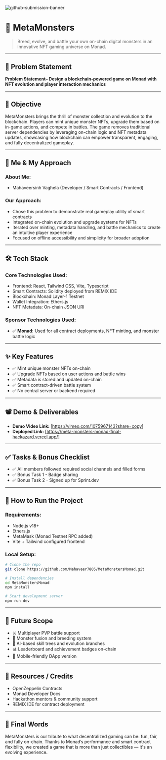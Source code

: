 ![github-submission-banner](https://github.com/user-attachments/assets/a1493b84-e4e2-456e-a791-ce35ee2bcf2f)

# 🧬 MetaMonsters

> Breed, evolve, and battle your own on-chain digital monsters in an innovative NFT gaming universe on Monad.

---

## 📌 Problem Statement

**Problem Statement– Design a blockchain-powered game on Monad with NFT evolution and player interaction mechanics**

---

## 🎯 Objective

MetaMonsters brings the thrill of monster collection and evolution to the blockchain. Players can mint unique monster NFTs, upgrade them based on in-game actions, and compete in battles. The game removes traditional server dependencies by leveraging on-chain logic and NFT metadata updates, showcasing how blockchain can empower transparent, engaging, and fully decentralized gameplay.

---

## 🧠 Me & My Approach

### About Me:  
- Mahaveersinh Vaghela (Developer / Smart Contracts / Frontend) 

### Our Approach:  
- Chose this problem to demonstrate real gameplay utility of smart contracts  
- Integrated on-chain evolution and upgrade systems for NFTs  
- Iterated over minting, metadata handling, and battle mechanics to create an intuitive player experience  
- Focused on offline accessibility and simplicity for broader adoption

---

## 🛠️ Tech Stack

### Core Technologies Used:
- Frontend: React, Tailwind CSS, Vite, Typescript
- Smart Contracts: Solidity deployed from REMIX IDE
- Blockchain: Monad Layer-1 Testnet
- Wallet Integration: Ethers.js
- NFT Metadata: On-chain JSON URI

### Sponsor Technologies Used:
- ✅ **Monad:** Used for all contract deployments, NFT minting, and monster battle logic

---

## ✨ Key Features

- ✅ Mint unique monster NFTs on-chain  
- ✅ Upgrade NFTs based on user actions and battle wins  
- ✅ Metadata is stored and updated on-chain  
- ✅ Smart contract-driven battle system  
- ✅ No central server or backend required  

---

## 📽️ Demo & Deliverables

- **Demo Video Link:** [https://vimeo.com/1075967143?share=copy]  
- **Deployed Link:** [https://meta-monsters-monad-final-hackazard.vercel.app/]  

---

## ✅ Tasks & Bonus Checklist

- ✅ All members followed required social channels and filled forms  
- ✅ Bonus Task 1 - Badge sharing  
- ✅ Bonus Task 2 - Signed up for Sprint.dev  

---

## 🧪 How to Run the Project

### Requirements:
- Node.js v18+
- Ethers.js
- MetaMask (Monad Testnet RPC added)
- Vite + Tailwind configured frontend

### Local Setup:
```bash
# Clone the repo
git clone https://github.com/Mahaveer7805/MetaMonstersMonad.git

# Install dependencies
cd MetaMonstersMonad
npm install

# Start development server
npm run dev
```
---

## 🧬 Future Scope

- ⚔️ Multiplayer PVP battle support  
- 🌟 Monster fusion and breeding system  
- 🧠 AI-based skill trees and evolution branches  
- 📊 Leaderboard and achievement badges on-chain  
- 📲 Mobile-friendly DApp version  

---

## 📎 Resources / Credits

- OpenZeppelin Contracts  
- Monad Developer Docs   
- Hackathon mentors & community support
- REMIX IDE for contract deployment  

---

## 🏁 Final Words

MetaMonsters is our tribute to what decentralized gaming can be: fun, fair, and fully on-chain. Thanks to Monad’s performance and smart contract flexibility, we created a game that is more than just collectibles — it's an evolving experience.
